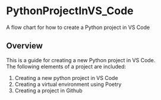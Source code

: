# PythonProjectInVS_Code
A flow chart for how to create a Python project in VS Code

## Overview
This is a guide for creating a new Python project in VS Code.  
The following elements of a project are included:

1. Creating a new python project in VS Code
2. Creating a virtual environment using Poetry
3. Creating a project in Github



